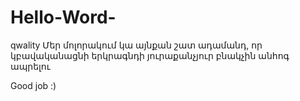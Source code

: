 # Hello-Word-
qwality
Մեր մոլորակում կա այնքան շատ ադամանդ, որ կբավականացնի երկրագնդի յուրաքանչյուր բնակչին անհոգ ապրելու

Good job :)
